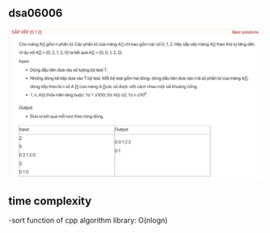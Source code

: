 ## dsa06006
![Alt text](image.png)
## time complexity
-sort function of cpp algorithm library: O(nlogn)